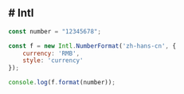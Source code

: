 
## # Intl
```javaScript
const number = "12345678";

const f = new Intl.NumberFormat('zh-hans-cn', {
    currency: 'RMB',
    style: 'currency'
});

console.log(f.format(number));

```